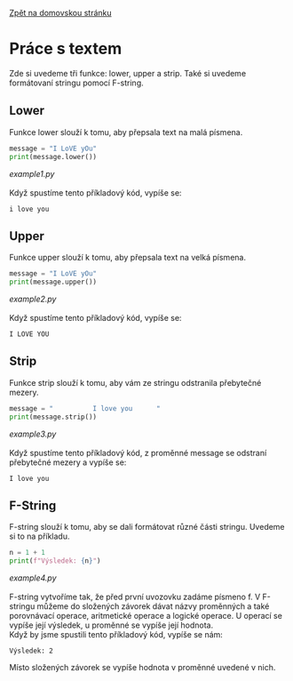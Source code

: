 [Zpět na domovskou stránku](../README.md)
# Práce s textem
Zde si uvedeme tři funkce: lower, upper a strip. Také si uvedeme formátovaní stringu pomocí F-string.
## Lower
Funkce lower slouží k tomu, aby přepsala text na malá písmena.
```python
message = "I LoVE yOu"
print(message.lower())
```
*example1.py*<br><br>
Když spustíme tento příkladový kód, vypíše se:
```
i love you
```
## Upper
Funkce upper slouží k tomu, aby přepsala text na velká písmena.
```python
message = "I LoVE yOu"
print(message.upper())
```
*example2.py*<br><br>
Když spustíme tento příkladový kód, vypíše se:
```
I LOVE YOU
```
## Strip
Funkce strip slouží k tomu, aby vám ze stringu odstranila přebytečné mezery.
```python
message = "          I love you      "
print(message.strip())
```
*example3.py*<br><br>
Když spustíme tento příkladový kód, z proměnné message se odstraní přebytečné mezery a vypíše se:
```
I love you
```
## F-String
F-string slouží k tomu, aby se dali formátovat různé části stringu. Uvedeme si to na příkladu.
```python
n = 1 + 1
print(f"Výsledek: {n}")
```
*example4.py*<br><br>
F-string vytvoříme tak, že před první uvozovku zadáme písmeno f. V F-stringu můžeme do složených závorek dávat názvy proměnných a také porovnávací operace, aritmetické operace a logické operace. U operací se vypíše její výsledek, u proměnné se vypíše její hodnota.<br>
Když by jsme spustili tento příkladový kód, vypíše se nám:
```
Výsledek: 2
```
Místo složených závorek se vypíše hodnota v proměnné uvedené v nich.